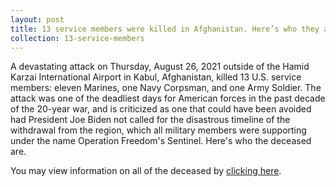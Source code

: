 ```yaml
---
layout: post
title: 13 service members were killed in Afghanistan. Here’s who they are
collection: 13-service-members
---
```


A devastating attack on Thursday, August 26, 2021 outside of the Hamid Karzai International Airport in Kabul, Afghanistan, killed 13 U.S. service members: eleven Marines, one Navy Corpsman, and one Army Soldier. The attack was one of the deadliest days for American forces in the past decade of the 20-year war, and is criticized as one that could have been avoided had President Joe Biden not called for the disastrous timeline of the withdrawal from the region, which all military members were supporting under the name Operation Freedom's Sentinel. Here's who the deceased are.

You may view information on all of the deceased by [clicking here](/13-service-members).